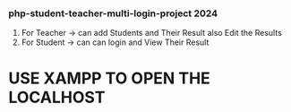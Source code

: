 ### php-student-teacher-multi-login-project 2024

1. For Teacher  -> can add Students and Their Result also Edit the Results
2. For Student -> can can login and View Their Result

# USE XAMPP TO OPEN THE LOCALHOST